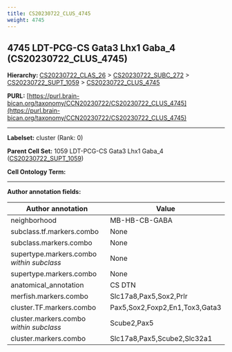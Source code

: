 ```yaml
---
title: CS20230722_CLUS_4745
weight: 4745
---
```

## 4745 LDT-PCG-CS Gata3 Lhx1 Gaba_4 (CS20230722_CLUS_4745)
<b>Hierarchy: </b>
[CS20230722_CLAS_26](../CS20230722_CLAS_26) >
[CS20230722_SUBC_272](../CS20230722_SUBC_272) >
[CS20230722_SUPT_1059](../CS20230722_SUPT_1059) >
[CS20230722_CLUS_4745](../CS20230722_CLUS_4745)

**PURL:** [https://purl.brain-bican.org/taxonomy/CCN20230722/CS20230722_CLUS_4745](https://purl.brain-bican.org/taxonomy/CCN20230722/CS20230722_CLUS_4745)

---


**Labelset:** cluster (Rank: 0)

**Parent Cell Set:** 1059 LDT-PCG-CS Gata3 Lhx1 Gaba_4 ([CS20230722_SUPT_1059](../CS20230722_SUPT_1059))



**Cell Ontology Term:** 

[MARKER GENES.]: #


---

[TRANSFERRED ANNOTATIONS.]: #


[AUTHOR ANNOTATION FIELDS.]: #


**Author annotation fields:**

| Author annotation | Value |
|-------------------|-------|
|neighborhood|MB-HB-CB-GABA|
|subclass.tf.markers.combo|None|
|subclass.markers.combo|None|
|supertype.markers.combo _within subclass_|None|
|supertype.markers.combo|None|
|anatomical_annotation|CS DTN|
|merfish.markers.combo|Slc17a8,Pax5,Sox2,Prlr|
|cluster.TF.markers.combo|Pax5,Sox2,Foxp2,En1,Tox3,Gata3|
|cluster.markers.combo _within subclass_|Scube2,Pax5|
|cluster.markers.combo|Slc17a8,Pax5,Scube2,Slc32a1|
